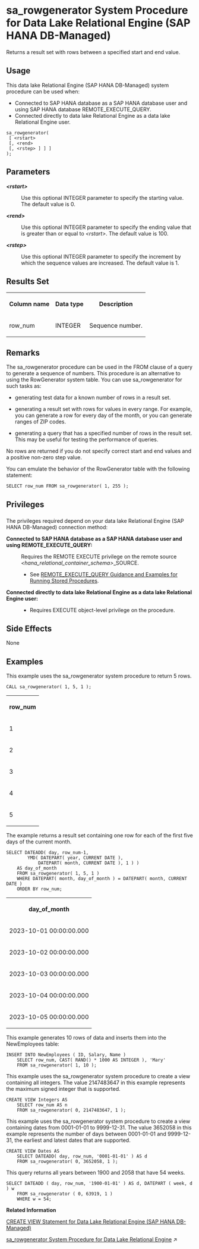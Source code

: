 <!-- loio7b99d032cfbe4f80bde904bee1902662 -->

# sa\_rowgenerator System Procedure for Data Lake Relational Engine \(SAP HANA DB-Managed\)

Returns a result set with rows between a specified start and end value.



<a name="loio7b99d032cfbe4f80bde904bee1902662__section_gz5_gcf_pzb"/>

## Usage

This data lake Relational Engine \(SAP HANA DB-Managed\) system procedure can be used when:

-   Connected to SAP HANA database as a SAP HANA database user and using SAP HANA database REMOTE\_EXECUTE\_QUERY.
-   Connected directly to data lake Relational Engine as a data lake Relational Engine user.



```
sa_rowgenerator(
 [ <rstart>
 [, <rend>
 [, <rstep> ] ] ]
);
```



<a name="loio7b99d032cfbe4f80bde904bee1902662__section_elh_bb2_srb"/>

## Parameters


<dl>
<dt><b>

*<rstart\>* 

</b></dt>
<dd>

Use this optional INTEGER parameter to specify the starting value. The default value is 0.



</dd><dt><b>

*<rend\>* 

</b></dt>
<dd>

Use this optional INTEGER parameter to specify the ending value that is greater than or equal to *<rstart\>*. The default value is 100.



</dd><dt><b>

*<rstep\>* 

</b></dt>
<dd>

Use this optional INTEGER parameter to specify the increment by which the sequence values are increased. The default value is 1.



</dd>
</dl>



<a name="loio7b99d032cfbe4f80bde904bee1902662__section_aqg_cb2_srb"/>

## Results Set


<table>
<tr>
<th valign="top">

Column name

</th>
<th valign="top">

Data type

</th>
<th valign="top">

Description

</th>
</tr>
<tr>
<td valign="top">

row\_num

</td>
<td valign="top">

INTEGER

</td>
<td valign="top">

Sequence number.

</td>
</tr>
</table>



<a name="loio7b99d032cfbe4f80bde904bee1902662__section_cgw_cb2_srb"/>

## Remarks

The sa\_rowgenerator procedure can be used in the FROM clause of a query to generate a sequence of numbers. This procedure is an alternative to using the RowGenerator system table. You can use sa\_rowgenerator for such tasks as:

-   generating test data for a known number of rows in a result set.

-   generating a result set with rows for values in every range. For example, you can generate a row for every day of the month, or you can generate ranges of ZIP codes.

-   generating a query that has a specified number of rows in the result set. This may be useful for testing the performance of queries.


No rows are returned if you do not specify correct start and end values and a positive non-zero step value.

You can emulate the behavior of the RowGenerator table with the following statement:

```
SELECT row_num FROM sa_rowgenerator( 1, 255 );
```



<a name="loio7b99d032cfbe4f80bde904bee1902662__section_m5f_vx1_1yb"/>

## Privileges



### 

The privileges required depend on your data lake Relational Engine \(SAP HANA DB-Managed\) connection method:


<dl>
<dt><b>

Connected to SAP HANA database as a SAP HANA database user and using REMOTE\_EXECUTE\_QUERY:

</b></dt>
<dd>

Requires the REMOTE EXECUTE privilege on the remote source *<hana\_relational\_container\_schema\>*\_SOURCE.

-   See [REMOTE\_EXECUTE\_QUERY Guidance and Examples for Running Stored Procedures](remote-execute-query-guidance-and-examples-for-running-stored-procedures-3e7f86d.md).




</dd><dt><b>

Connected directly to data lake Relational Engine as a data lake Relational Engine user:

</b></dt>
<dd>

-   Requires EXECUTE object-level privilege on the procedure.



</dd>
</dl>



<a name="loio7b99d032cfbe4f80bde904bee1902662__section_pdl_db2_srb"/>

## Side Effects

None



## Examples

This example uses the sa\_rowgenerator system procedure to return 5 rows.

```
CALL sa_rowgenerator( 1, 5, 1 );
```


<table>
<tr>
<th valign="top">

row\_num

</th>
</tr>
<tr>
<td valign="top">

1

</td>
</tr>
<tr>
<td valign="top">

2

</td>
</tr>
<tr>
<td valign="top">

3

</td>
</tr>
<tr>
<td valign="top">

4

</td>
</tr>
<tr>
<td valign="top">

5

</td>
</tr>
</table>

The example returns a result set containing one row for each of the first five days of the current month.

```
SELECT DATEADD( day, row_num-1,
        YMD( DATEPART( year, CURRENT DATE ),
            DATEPART( month, CURRENT DATE ), 1 ) ) 
    AS day_of_month
    FROM sa_rowgenerator( 1, 5, 1 )
    WHERE DATEPART( month, day_of_month ) = DATEPART( month, CURRENT DATE )
    ORDER BY row_num;
```


<table>
<tr>
<th valign="top">

day\_of\_month

</th>
</tr>
<tr>
<td valign="top">

2023-10-01 00:00:00.000

</td>
</tr>
<tr>
<td valign="top">

2023-10-02 00:00:00.000

</td>
</tr>
<tr>
<td valign="top">

2023-10-03 00:00:00.000

</td>
</tr>
<tr>
<td valign="top">

2023-10-04 00:00:00.000

</td>
</tr>
<tr>
<td valign="top">

2023-10-05 00:00:00.000

</td>
</tr>
</table>

This example generates 10 rows of data and inserts them into the NewEmployees table:

```
INSERT INTO NewEmployees ( ID, Salary, Name )
    SELECT row_num, CAST( RAND() * 1000 AS INTEGER ), 'Mary'
    FROM sa_rowgenerator( 1, 10 );
```

This example uses the sa\_rowgenerator system procedure to create a view containing all integers. The value 2147483647 in this example represents the maximum signed integer that is supported.

```
CREATE VIEW Integers AS
    SELECT row_num AS n
    FROM sa_rowgenerator( 0, 2147483647, 1 );
```

This example uses the sa\_rowgenerator system procedure to create a view containing dates from 0001-01-01 to 9999-12-31. The value 3652058 in this example represents the number of days between 0001-01-01 and 9999-12-31, the earliest and latest dates that are supported.

```
CREATE VIEW Dates AS
    SELECT DATEADD( day, row_num, '0001-01-01' ) AS d
    FROM sa_rowgenerator( 0, 3652058, 1 );
```

This query returns all years between 1900 and 2058 that have 54 weeks.

```
SELECT DATEADD ( day, row_num, '1900-01-01' ) AS d, DATEPART ( week, d ) w
    FROM sa_rowgenerator ( 0, 63919, 1 )
    WHERE w = 54;
```

**Related Information**  


[CREATE VIEW Statement for Data Lake Relational Engine \(SAP HANA DB-Managed\)](../030-sql-statements/create-view-statement-for-data-lake-relational-engine-sap-hana-db-managed-4d41128.md "Creates a view on the database. Views are used to give a different perspective on the data even though it is not stored that way.")

[sa_rowgenerator System Procedure for Data Lake Relational Engine](https://help.sap.com/viewer/19b3964099384f178ad08f2d348232a9/2023_4_QRC/en-US/3be5fc9b6c5f1014b006cf0d1a0c90ef.html "Returns a result set with rows between a specified start and end value.") :arrow_upper_right:

